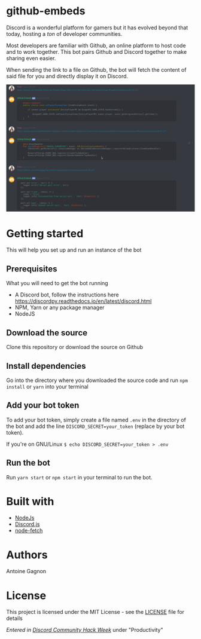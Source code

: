 # github-embeds
Discord is a wonderful platform for gamers but it has evolved beyond that today, hosting a _ton_ of developer communities.

Most developers are familiar with Github, an online platform to host code and to work together. This bot pairs Github and Discord together to make sharing even easier.

When sending the link to a file on Github, the bot will fetch the content of said file for you and directly display it on Discord.

![](./discord.png)

# Getting started
This will help you set up and run an instance of the bot

## Prerequisites
What you will need to get the bot running

- A Discord bot, follow the instructions here https://discordpy.readthedocs.io/en/latest/discord.html
- NPM, Yarn or any package manager
- NodeJS

## Download the source
Clone this repository or download the source on Github

## Install dependencies
Go into the directory where you downloaded the source code and run `npm install` or `yarn` into your terminal

## Add your bot token
To add your bot token, simply create a file named `.env` in the directory of the bot and add the line `DISCORD_SECRET=your_token` (replace by your bot token).

If you're on GNU/Linux `$ echo DISCORD_SECRET=your_token > .env`

## Run the bot
Run `yarn start` or `npm start` in your terminal to run the bot.

# Built with
- [NodeJs](https://github.com/nodejs/node)
- [Discord.js](https://github.com/discordjs/discord.js/)
- [node-fetch](https://github.com/bitinn/node-fetch)

# Authors
Antoine Gagnon

# License
This project is licensed under the MIT License - see the [LICENSE](LICENSE.md) file for details

_Entered in [Discord Community Hack Week](https://blog.discordapp.com/discord-community-hack-week-build-and-create-alongside-us-6b2a7b7bba33)_ under "Productivity"